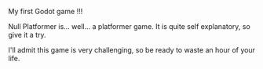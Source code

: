 My first Godot game !!!

Null Platformer is... well... a platformer game. It is quite self explanatory, so give it a try.

I'll admit this game is very challenging, so be ready to waste an hour of your life.
